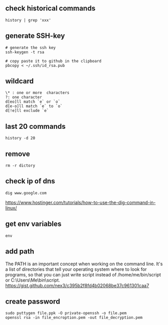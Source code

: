 ## check historical commands
```
history | grep 'xxx'
```

## generate SSH-key
```
# generate the ssh key
ssh-keygen -t rsa

# copy paste it to github in the clipboard
pbcopy < ~/.ssh/id_rsa.pub
```

## wildcard
```
\* : one or more  characters
?: one character
d[eo]ll match `e` or `o` 
d[e-o]ll match `e` to `o`
d[!e]ll exclude `e`
```

## last 20 commands
```
history -d 20
```

## remove
```
rm -r dictory
```

## check ip of dns
```
dig www.google.com
```
https://www.hostinger.com/tutorials/how-to-use-the-dig-command-in-linux/

## get env variables
```
env
```

## add path
The PATH is an important concept when working on the command line. It's a list of directories that tell your operating system where to look for programs, so that you can just write script instead of /home/me/bin/script or C:\Users\Me\bin\script.
https://gist.github.com/nex3/c395b2f8fd4b02068be37c961301caa7

## create password
```
sudo puttygen file.ppk -O private-openssh -o file.pem
openssl rsa -in file_encroption.pem -out file_decryption.pem
```